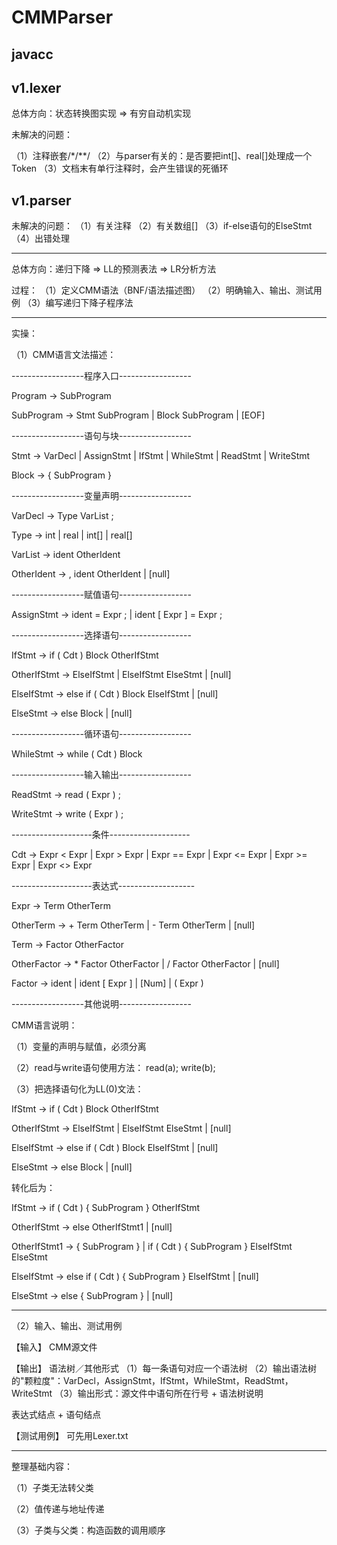 # CMMParser

## javacc

## v1.lexer
总体方向：状态转换图实现 => 有穷自动机实现 

未解决的问题：   

（1）注释嵌套/*/**/
（2）与parser有关的：是否要把int[]、real[]处理成一个Token
（3）文档末有单行注释时，会产生错误的死循环

## v1.parser

未解决的问题：
（1）有关注释
（2）有关数组[]
（3）if-else语句的ElseStmt
（4）出错处理

--------------------------------------------------------------------------------

总体方向：递归下降 => LL的预测表法 => LR分析方法

过程：
（1）定义CMM语法（BNF/语法描述图）
（2）明确输入、输出、测试用例
（3）编写递归下降子程序法

--------------------------------------------------------------------------------

实操：

（1）CMM语言文法描述：

------------------程序入口------------------

Program -> SubProgram

SubProgram -> Stmt SubProgram
           | Block SubProgram
           | [EOF]

------------------语句与块------------------

Stmt    -> VarDecl
        | AssignStmt
        | IfStmt
        | WhileStmt
        | ReadStmt
        | WriteStmt

Block   -> { SubProgram }

------------------变量声明------------------

VarDecl -> Type VarList ;

Type    -> int
        | real
        | int[]
        | real[]

VarList -> ident OtherIdent

OtherIdent  -> , ident OtherIdent
            | [null]

------------------赋值语句------------------

AssignStmt  -> ident = Expr ;
            | ident [ Expr ] = Expr ;

------------------选择语句------------------

IfStmt      -> if ( Cdt ) Block OtherIfStmt

OtherIfStmt  -> ElseIfStmt
             | ElseIfStmt ElseStmt
             | [null]

ElseIfStmt  -> else if ( Cdt ) Block ElseIfStmt
            | [null]

ElseStmt    -> else Block
            | [null]

------------------循环语句------------------

WhileStmt   -> while ( Cdt ) Block

------------------输入输出------------------

ReadStmt    -> read ( Expr ) ;

WriteStmt   -> write ( Expr ) ;

--------------------条件--------------------

Cdt     -> Expr < Expr
        | Expr > Expr
        | Expr == Expr
        | Expr <= Expr
        | Expr >= Expr
        | Expr <> Expr

--------------------表达式-------------------

Expr    -> Term OtherTerm

OtherTerm   -> + Term OtherTerm
            | - Term OtherTerm
            | [null]

Term    -> Factor OtherFactor

OtherFactor -> * Factor OtherFactor
            | / Factor OtherFactor
            | [null]

Factor  -> ident
        | ident [ Expr ]
        | [Num]
        | ( Expr )


------------------其他说明------------------

CMM语言说明：

（1）变量的声明与赋值，必须分离

（2）read与write语句使用方法：
    read(a);
    write(b);

（3）把选择语句化为LL(0)文法：

IfStmt      -> if ( Cdt ) Block OtherIfStmt

OtherIfStmt  -> ElseIfStmt
             | ElseIfStmt ElseStmt
             | [null]

ElseIfStmt  -> else if ( Cdt ) Block ElseIfStmt
            | [null]

ElseStmt    -> else Block
            | [null]
            

转化后为：

IfStmt          -> if ( Cdt ) { SubProgram } OtherIfStmt

OtherIfStmt     -> else OtherIfStmt1
                 | [null]

OtherIfStmt1    -> { SubProgram }
                 | if ( Cdt ) { SubProgram } ElseIfStmt ElseStmt                
                 
ElseIfStmt      -> else if ( Cdt ) { SubProgram } ElseIfStmt
                 | [null]

ElseStmt        -> else { SubProgram }
                 | [null]
                 
--------------------------------------------------------------------------------

（2）输入、输出、测试用例

【输入】    CMM源文件

【输出】    语法树／其他形式
（1）每一条语句对应一个语法树
（2）输出语法树的"颗粒度"：VarDecl，AssignStmt，IfStmt，WhileStmt，ReadStmt，WriteStmt
（3）输出形式：源文件中语句所在行号 + 语法树说明 

表达式结点  +  语句结点


【测试用例】
可先用Lexer.txt


--------------------------------------------------------------------------------
整理基础内容：

（1）子类无法转父类

（2）值传递与地址传递

（3）子类与父类：构造函数的调用顺序








